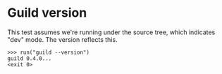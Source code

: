 # Guild version

This test assumes we're running under the source tree, which indicates
"dev" mode. The version reflects this.

    >>> run("guild --version")
    guild 0.4.0...
    <exit 0>
